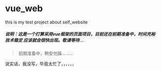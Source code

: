 # vue_web
this is my test project about self_website

#####	说明：这是一个打算采用vue框架的页面项目，目前还在前期准备中，时间充裕 技术稳定 应该就会很快出现。敬请等待...

> ​	前期准备中，稍安勿躁.........

说实话，我没写，毕竟太忙了，，，，，，

